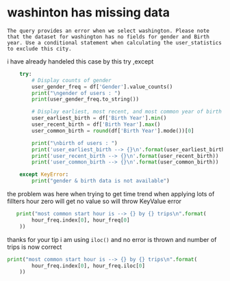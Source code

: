 # washinton has missing data
```
The query provides an error when we select washington. Please note that the dataset for washington has no fields for gender and Birth year. Use a conditional statement when calculating the user_statistics to exclude this city.
```

i have already handeled this case by this try ,except 
```python
    try:
        # Display counts of gender
        user_gender_freq = df['Gender'].value_counts()
        print("\ngender of users : ")
        print(user_gender_freq.to_string())

        # Display earliest, most recent, and most common year of birth
        user_earliest_birth = df['Birth Year'].min()
        user_recent_birth = df['Birth Year'].max()
        user_common_birth = round(df['Birth Year'].mode())[0]

        print("\nbirth of users : ")
        print('user_earliest_birth --> {}\n'.format(user_earliest_birth))
        print('user_recent_birth --> {}\n'.format(user_recent_birth))
        print('user_common_birth --> {}\n'.format(user_common_birth))

    except KeyError:
        print("gender & birth data is not available")
```

the problem was here when trying to get time trend when applying lots of fillters
hour zero will get no value so will throw KeyValue error

```python
   print("most common start hour is --> {} by {} trips\n".format(
        hour_freq.index[0], hour_freq[0]
    ))
```

thanks for your tip i am using `iloc()` and no error is thrown and 
number of trips is now correct
```python
print("most common start hour is --> {} by {} trips\n".format(
        hour_freq.index[0], hour_freq.iloc[0]
    ))
```